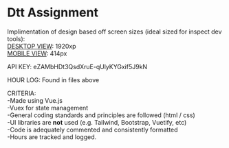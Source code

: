 # Dtt Assignment

Implimentation of design based off screen sizes (ideal sized for inspect dev tools): <br>
[DESKTOP VIEW](https://overflow.io/s/SQY91U3K/?node=a1b1f199): 1920xp <br>
[MOBILE VIEW](https://overflow.io/s/SQY91U3K/?node=08a536d0): 414px <br>

API KEY: eZAMbHDt3QsdXruE-qUlyKYGxif5J9kN

HOUR LOG: Found in files above 

CRITERIA: <br>
-Made using Vue.js <br> 
-Vuex for state management <br> 
-General coding standards and principles are followed (html / css) <br> 
-UI libraries are **not** used (e.g. Tailwind, Bootstrap, Vuetify, etc) <br> 
-Code is adequately commented and consistently formatted <br> 
-Hours are tracked and logged. <br>
